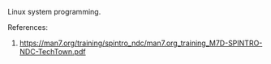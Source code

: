 Linux system programming.

References: 
  1) https://man7.org/training/spintro_ndc/man7.org_training_M7D-SPINTRO-NDC-TechTown.pdf

